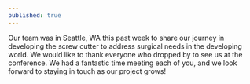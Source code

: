 ```yaml
---
published: true
---
```


Our team was in Seattle, WA this past week to share our journey in developing the screw cutter to address surgical needs in the developing world.  We would like to thank everyone who dropped by to see us at the conference.  We had a fantastic time meeting each of you, and we look forward to staying in touch as our project grows!